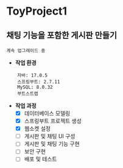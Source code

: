 # ToyProject1
## 채팅 기능을 포함한 게시판 만들기

`계속 업그레이드 중`

- **작업 환경**
```
    자바: 17.0.5
    스프링부트: 2.7.11
    MySQL: 8.0.32
    부트스트랩
```

- **작업 과정**
    - [x] 데이터베이스 모델링
    - [x] 스프링부트 프로젝트 생성
    - [x] 웹소켓 설정
    - [ ] 게시판 및 채팅 UI 구성
    - [ ] 게시판 및 채팅 기능 구현
    - [ ] 보안 구현
    - [ ] 배포 및 테스트